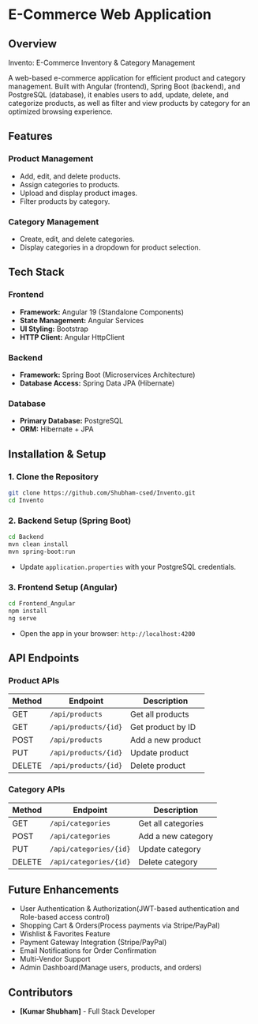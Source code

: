 # E-Commerce Web Application

## Overview

Invento: E-Commerce Inventory & Category Management

A web-based e-commerce application for efficient product and category management. Built with Angular (frontend), Spring Boot (backend), and PostgreSQL (database), it enables users to add, update, delete, and categorize products, as well as filter and view products by category for an optimized browsing experience.

## Features

### **Product Management**

- Add, edit, and delete products.
- Assign categories to products.
- Upload and display product images.
- Filter products by category.

### **Category Management**

- Create, edit, and delete categories.
- Display categories in a dropdown for product selection.

## Tech Stack

### **Frontend**

- **Framework:** Angular 19 (Standalone Components)
- **State Management:** Angular Services
- **UI Styling:** Bootstrap
- **HTTP Client:** Angular HttpClient

### **Backend**

- **Framework:** Spring Boot (Microservices Architecture)
- **Database Access:** Spring Data JPA (Hibernate)

### **Database**

- **Primary Database:** PostgreSQL
- **ORM:** Hibernate + JPA

## Installation & Setup

### **1. Clone the Repository**

```sh
git clone https://github.com/Shubham-csed/Invento.git
cd Invento
```

### **2. Backend Setup (Spring Boot)**

```sh
cd Backend
mvn clean install
mvn spring-boot:run
```

- Update `application.properties` with your PostgreSQL credentials.

### **3. Frontend Setup (Angular)**

```sh
cd Frontend_Angular
npm install
ng serve
```

- Open the app in your browser: `http://localhost:4200`

## API Endpoints

### **Product APIs**

| Method | Endpoint             | Description       |
| ------ | -------------------- | ----------------- |
| GET    | `/api/products`      | Get all products  |
| GET    | `/api/products/{id}` | Get product by ID |
| POST   | `/api/products`      | Add a new product |
| PUT    | `/api/products/{id}` | Update product    |
| DELETE | `/api/products/{id}` | Delete product    |

### **Category APIs**

| Method | Endpoint               | Description        |
| ------ | ---------------------- | ------------------ |
| GET    | `/api/categories`      | Get all categories |
| POST   | `/api/categories`      | Add a new category |
| PUT    | `/api/categories/{id}` | Update category    |
| DELETE | `/api/categories/{id}` | Delete category    |

## Future Enhancements

- User Authentication & Authorization(JWT-based authentication and Role-based access control)
- Shopping Cart & Orders(Process payments via Stripe/PayPal)
- Wishlist & Favorites Feature
- Payment Gateway Integration (Stripe/PayPal)
- Email Notifications for Order Confirmation
- Multi-Vendor Support
- Admin Dashboard(Manage users, products, and orders)

## Contributors

- **[Kumar Shubham]** - Full Stack Developer


